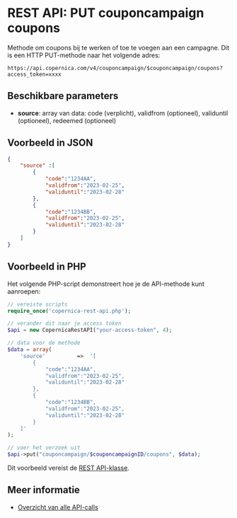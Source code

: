 # REST API: PUT couponcampaign coupons

Methode om coupons bij te werken of toe te voegen aan een campagne. Dit is een HTTP PUT-methode naar het volgende adres:

`https://api.copernica.com/v4/couponcampaign/$couponcampaign/coupons?access_token=xxxx`

## Beschikbare parameters

* **source**: array van data: code (verplicht), validfrom (optioneel), validuntil (optioneel), redeemed (optioneel)

## Voorbeeld in JSON

```json
{
    "source" :[
        {
            "code":"1234AA",
            "validfrom":"2023-02-25",
            "validuntil":"2023-02-28"
        },
        {
            "code":"1234BB",
            "validfrom":"2023-02-25",
            "validuntil":"2023-02-28"
        }
    ]
}
```

## Voorbeeld in PHP

Het volgende PHP-script demonstreert hoe je de API-methode kunt aanroepen:

```php
// vereiste scripts
require_once('copernica-rest-api.php');

// verander dit naar je access token
$api = new CopernicaRestAPI("your-access-token", 4);

// data voor de methode
$data = array(
    'source'          =>  '[
        {
            "code":"1234AA",
            "validfrom":"2023-02-25",
            "validuntil":"2023-02-28"
        },
        {
            "code":"1234BB",
            "validfrom":"2023-02-25",
            "validuntil":"2023-02-28"
        }
    ]'
);

// voer het verzoek uit
$api->put("couponcampaign/$couponcampaignID/coupons", $data);
```

Dit voorbeeld vereist de [REST API-klasse](rest-php).

## Meer informatie

* [Overzicht van alle API-calls](rest-api)

